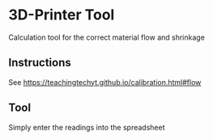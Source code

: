 # 3D-Printer Tool
Calculation tool for the correct material flow and shrinkage

## Instructions
See https://teachingtechyt.github.io/calibration.html#flow

## Tool
Simply enter the readings into the spreadsheet
